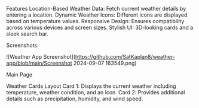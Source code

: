 Features
Location-Based Weather Data: Fetch current weather details by entering a location.
Dynamic Weather Icons: Different icons are displayed based on temperature values.
Responsive Design: Ensures compatibility across various devices and screen sizes.
Stylish UI: 3D-looking cards and a sleek search bar.

Screenshots:


![Weather App Screenshot](https://github.com/SatKaplan8/weather-app/blob/main/Screenshot 2024-09-07 163549.png)


Main Page

Weather Cards Layout
Card 1: Displays the current weather including temperature, weather condition, and an icon.
Card 2: Provides additional details such as precipitation, humidity, and wind speed.

